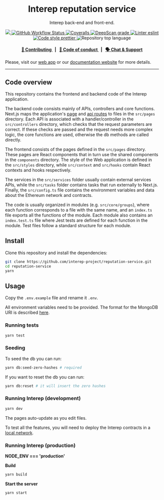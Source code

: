 <p align="center">
    <h1 align="center">
        Interep reputation service
    </h1>
    <p align="center">Interep back-end and front-end.</p>
</p>

<p align="center">
    <a href="https://github.com/interep-project" target="_blank">
        <img src="https://img.shields.io/badge/project-Interep-blue.svg?style=flat-square">
    </a>
    <a href="https://github.com/interep-project/reputation-service/actions/workflows/test.yaml">
        <img alt="GitHub Workflow Status" src="https://img.shields.io/github/workflow/status/interep-project/reputation-service/test?label=test&logo=github">
    </a>
    <a href="https://coveralls.io/github/interep-project/reputation-service">
        <img alt="Coveralls" src="https://img.shields.io/coveralls/github/interep-project/reputation-service?style=flat-square&logo=coveralls">
    </a>
    <a href="https://deepscan.io/dashboard#view=project&tid=16502&pid=19780&bid=519858">
        <img alt="DeepScan grade" src="https://deepscan.io/api/teams/16502/projects/19780/branches/519858/badge/grade.svg">
    </a>
    <a href="https://eslint.org/" target="_blank">
        <img alt="Linter eslint" src="https://img.shields.io/badge/linter-eslint-8080f2?style=flat-square&logo=eslint">
    </a>
    <a href="https://prettier.io/" target="_blank">
        <img alt="Code style prettier" src="https://img.shields.io/badge/code%20style-prettier-f8bc45?style=flat-square&logo=prettier">
    </a>
    <img alt="Repository top language" src="https://img.shields.io/github/languages/top/interep-project/reputation-service?style=flat-square">
</p>

<div align="center">
    <h4>
        <a href="https://docs.interep.link/contributing">
            👥 Contributing
        </a>
        <span>&nbsp;&nbsp;|&nbsp;&nbsp;</span>
        <a href="https://docs.interep.link/code-of-conduct">
            🤝 Code of conduct
        </a>
        <span>&nbsp;&nbsp;|&nbsp;&nbsp;</span>
        <a href="https://appliedzkp.org/discord">
            🗣️ Chat &amp; Support
        </a>
    </h4>
</div>

Please, visit our [web app](https://kovan.interep.link) or our [documentation website](https://docs.interep.link) for more details.

---

## Code overview

This repository contains the frontend and backend code of the Interep application.

The backend code consists mainly of APIs, controllers and core functions. Next.js maps the application's [page](https://nextjs.org/docs/basic-features/pages) and [api routes](https://nextjs.org/docs/api-routes/introduction) to files in the `src/pages` directory. Each API is associated with a handler/controller in the `src/controllers` directory, which checks that the request parameters are correct. If these checks are passed and the request needs more complex logic, the core functions are used, otherwise the db methods are called directly.

The frontend consists of the pages defined in the `src/pages` directory. These pages are React components that in turn use the shared components in the `components` directory. The style of the Web application is defined in the `src/styles` directory, while `src/context` and `src/hooks` contain React contexts and hooks respectively.

The services in the `src/services` folder usually contain external services APIs, while the `src/tasks` folder contains tasks that run externally to Next.js. Finally, the `src/config.ts` file contains the environment variables and data about the Ethereum network and contracts.

The code is usually organized in modules (e.g. `src/core/groups`), where each function corresponds to a file with the same name, and an `index.ts` file exports all the functions of the module. Each module also contains an `index.test.ts` file where Jest tests are defined for each function in the module. Test files follow a standard structure for each module.

## Install

Clone this repository and install the dependencies:

```bash
git clone https://github.com/interep-project/reputation-service.git
cd reputation-service
yarn
```

## Usage

Copy the `.env.example` file and rename it `.env`.

All environment variables need to be provided. The format for the MongoDB URI is described [here](https://docs.mongodb.com/manual/reference/connection-string/).

### Running tests

```bash
yarn test
```

### Seeding

To seed the db you can run:

```bash
yarn db:seed-zero-hashes # required
```

If you want to reset the db you can run:

```bash
yarn db:reset # it will insert the zero hashes
```

### Running Interep (development)

```bash
yarn dev
```

The pages auto-update as you edit files.

To test all the features, you will need to deploy the Interep contracts in a [local network](https://github.com/interep-project/contracts/tree/main#preparing-a-local-network).

### Running Interep (production)

**NODE_ENV === 'production'**

**Build**

```bash
yarn build
```

**Start the server**

```bash
yarn start
```
